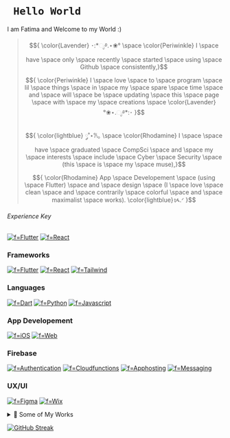 # ```  Hello World  ```

I am Fatima and Welcome to my World :) 

> $${ \color{Lavender} ･:*ೃ࿔.⋆❀° \space \color{Periwinkle} I \space have \space only \space recently \space started \space using \space Github \space consistently,}$$
>
> $${ \color{Periwinkle} I \space love \space to \space program \space lil \space things \space in \space my \space spare \space time \space and \space will \space be \space updating \space this \space page \space with \space my \space creations \space \color{Lavender}°❀⋆.ೃ࿔*:･ }$$
> 
> $${ \color{lightblue}  ༘˚⋆𐙚｡ \space \color{Rhodamine} I \space \space have \space graduated \space CompSci \space and \space my \space interests \space include \space Cyber \space Security \space (this \space is \space my \space muse),}$$
> 
> $${ \color{Rhodamine} App \space Developement \space (using \space Flutter) \space and \space design \space (I \space love \space clean \space and \space contrarily \space colorful \space and \space maximalist \space works). \color{lightblue}ᝰ.ᐟ }$$

###### Experience Key
[![f=Flutter](https://img.shields.io/badge/★★★★★-FF69B4?style=for-the-badge)](https://github.com/fatima2003)
[![f=React](https://img.shields.io/badge/★★★☆☆-FFA9D4?style=for-the-badge)](https://github.com/fatima2003)


### Frameworks
[![f=Flutter](https://img.shields.io/badge/flutter-FF69B4?style=for-the-badge&logo=flutter)](https://github.com/fatima2003)
[![f=React](https://img.shields.io/badge/react-FFA9D4?style=for-the-badge&logo=react)](https://github.com/fatima2003)
[![f=Tailwind](https://img.shields.io/badge/tailwindcss-FFA9D4?style=for-the-badge&logo=tailwindcss)](https://github.com/fatima2003)

### Languages
[![f=Dart](https://img.shields.io/badge/dart-FF69B4?style=for-the-badge&logo=dart)](https://github.com/fatima2003)
[![f=Python](https://img.shields.io/badge/python-FF69B4?style=for-the-badge&logo=python)](https://github.com/fatima2003)
[![f=Javascript](https://img.shields.io/badge/javascript-FFA9D4?style=for-the-badge&logo=javascript)](https://github.com/fatima2003)

### App Developement
[![f=iOS](https://img.shields.io/badge/ios-FF69B4?style=for-the-badge&logo=ios)](https://github.com/fatima2003)
[![f=Web](https://img.shields.io/badge/web-FF69B4?style=for-the-badge&logo=internetcomputer)](https://github.com/fatima2003)

### Firebase
[![f=Authentication](https://img.shields.io/badge/authentication-FF69B4?style=for-the-badge&logo=firebase)](https://github.com/fatima2003)
[![f=Cloudfunctions](https://img.shields.io/badge/Cloudfunctions-FF69B4?style=for-the-badge&logo=firebase)](https://github.com/fatima2003)
[![f=Apphosting](https://img.shields.io/badge/Apphosting-FF69B4?style=for-the-badge&logo=firebase)](https://github.com/fatima2003)
[![f=Messaging](https://img.shields.io/badge/Messaging-FFA9D4?style=for-the-badge&logo=firebase)](https://github.com/fatima2003)

### UX/UI
[![f=Figma](https://img.shields.io/badge/figma-FF69B4?style=for-the-badge&logo=figma)](https://github.com/fatima2003)
[![f=Wix](https://img.shields.io/badge/wix-FFA9D4?style=for-the-badge&logo=wix)](https://github.com/fatima2003)

<details>
  <summary>🌟 Some of My Works</summary>
  <p align="center">
    
  ______________________________

  #### 🕌 Waqt: Prayer times for mosques in Harare
  *Displays salaah times for mosques in Harare.*
  [View as Web App](https://masjid2024-79d97.web.app)   
  [View on App Store (for iOS)](https://apps.apple.com/ae/app/salaah-waqt/id6639612429)
  ______________________________

  #### 🍬 Kreckle Foods: A confectionery wholesaler
  *E-commerce platform for a confectionery wholesaler.*
  [Visit Website](https://www.krecklefoods.com)
  ______________________________
  #### 🎨 Draggable: A simple CSS animation tool
  *Create animations by dragging the cursor on the screen.*
  [View Project](https://draggablecss.vercel.app)
  ______________________________
  #### 🎨 Waqt Logo: Designed in Figma
  *A logo design created using Figma.*
  [View on Figma](https://www.figma.com/proto/jS63p8uYMBpUvObFxJu05b/Logo-Design?node-id=305-45&t=I9uQunrXf5tUoQyF-1)
  ______________________________
  #### 💼 My Portfolio: Created using Next.js
  *My personal portfolio showcasing my work and skills.*
  [View Portfolio](https://fatties-portfolio-84923n9j0-fatima2003s-projects.vercel.app)
  ______________________________
  </p>
</details>



[![GitHub Streak](https://streak-stats.demolab.com?user=fatima2003&exclude_days=Tue&fire=EB7BD5&background=45%2CDCFCFF%2CFFE1FC&stroke=EEA2DE&currStreakLabel=C668B4&excludeDaysLabel=EB8B8B&currStreakNum=68A3D3&sideNums=EB5196&sideLabels=68A3D3&dates=8089EB)](https://git.io/streak-stats)

